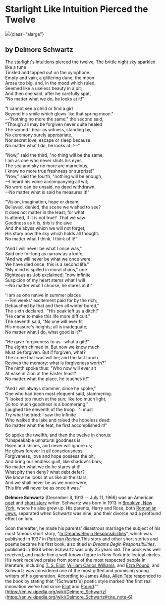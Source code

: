 # Starlight Like Intuition Pierced the Twelve

![](schwartz-starlight-img.png){class="alarge"}

## by Delmore Schwartz

The starlight\'s intuitions pierced the twelve,
The brittle night sky sparkled like a tune\
Tinkled and tapped out on the xylophone.\
Empty and vain, a glittering dune, the moon\
Arose too big, and, in the mood which ruled,\
Seemed like a useless beauty in a pit;\
And then one said, after he carefully spat,\
\"No matter what we do, he looks at it!\"

\"I cannot see a child or find a girl\
Beyond his smile which glows like that spring moon.\"\
\--\"Nothing no more the same,\" the second said,\
\"Though all may be forgiven never quite healed\
The wound I bear as witness, standing by,\
No ceremony surely appropriate,\
Nor secret love, escape or sleep because\
No matter what I do, he looks at it\--\"

\"Now,\" said the third, \"no thing will be the same;\
I am as one who never shuts his eyes,\
The sea and sky no more are marvelous,\
I know no more true freshness or surprise!\"\
\"Now,\" said the fourth, \"nothing will be enough,\
\--I heard his voice accompanying all wit;\
No word can be unsaid, no deed withdrawn,\
\--No matter what is said he measures it!\"

\"Vision, imagination, hope or dream,\
Believed, denied, the scene we wished to see?\
It does not matter in the least; for what\
Is altered, if it is not true?  That we saw\
Goodness as it is, *this* is the awe\
And the abyss which we will not forget,\
His story now the sky which holds all thought:\
No matter what I think, I think of it!\"

\"And I will never be what I once was,\"\
Said one for long as narrow as a knife,\
\"And we will never be what we once were;\
We have died once; this is a second life.\"\
\"My mind is spilled in moral chaos,\" one\
Righteous as Job exclaimed; \"now infinite\
Suspicion of my heart stems what I will\
\--No matter what I choose, he stares at it!\"

\'I am as one native in summer places\
\--Ten weeks\' excitement paid for by the rich;\
Debauched by that and then all winter bored,\"\
The sixth declared.  \"His peak left us a ditch!\"\
\"He came to make this life more difficult.\"\
The seventh said, \"No one will ever fit\
His measure\'s heights; all is inadequate;\
No matter what I do, what good is it?\"

\"He gave forgiveness to us\--what a gift!\"\
The eighth chimed in. But now we know much\
Must be forgiven. But if forgiven, what?\
The crime that was will be; and the last touch\
Revives the memory: what is forgiveness worth?\"\
The ninth spoke thus: \"Who now will ever sit\
At ease in Zion at the Easter feast?\
No matter what the place, he touches it!\"

\"And I will always stammer, since he spoke,\"\
One who had been most eloquent said, stammering.\
\"I looked too much at the sun; like too much light,\
So too much goodness is a boomerang,\"\
Laughed the eleventh of the troop.  \"I must\
Try what he tried: I saw the infinite\
Who walked the lake and raised the hopeless dead:\
No matter what the feat, he first accomplished it!\"

So spoke the twelfth, and then the twelve in chorus:\
\"Unspeakable unnatural goodness is\
Risen and shines, and never will ignore us;\
He glows forever in all consciousness;\
Forgiveness, love and hope possess the pit,\
And bring our endless guilt, like shadow\'s bars;\
No matter what we do he stares at it!\
What pity then deny? what debt defer?\
We know he looks at us like all the stars,\
And we shall never be as we once were,\
This life will never be as once it was.\"

**Delmore Schwartz** (December 8, 1913 -- July 11, 1966) was an American
[poet](https://en.wikipedia.org/wiki/Poet) and [short
story](https://en.wikipedia.org/wiki/Short_story) writer. Schwartz was
born in 1913 in [Brooklyn, New
York](https://en.wikipedia.org/wiki/Brooklyn,_New_York), where he also
grew up. His parents, Harry and Rose, both [Romanian
Jews](https://en.wikipedia.org/wiki/Romanian_Jews), separated when
Schwartz was nine, and their divorce had a profound effect on him.

Soon thereafter, he made his parents\' disastrous marriage the subject
of his most famous short story, \"[In Dreams Begin
Responsibilities](https://en.wikipedia.org/wiki/In_Dreams_Begin_Responsibilities)\",
which was published in 1937 in [*Partisan
Review*](https://en.wikipedia.org/wiki/Partisan_Review).This story and
other short stories and poems became his first book, also titled *In
Dreams Begin Responsibilities*, published in 1938 when Schwartz was only
25 years old. The book was well received, and made him a well-known
figure in New York intellectual circles. His work received praise from
some of the most respected people in literature, including [T. S.
Eliot](https://en.wikipedia.org/wiki/T._S._Eliot), [William Carlos
Williams](https://en.wikipedia.org/wiki/William_Carlos_Williams), and
[Ezra Pound](https://en.wikipedia.org/wiki/Ezra_Pound), and Schwartz was
considered one of the most gifted and promising young writers of his
generation. According to James Atlas, [Allen
Tate](https://en.wikipedia.org/wiki/Allen_Tate) responded to the book by
stating that \"\[Schwartz\'s\] poetic style marked \'the first real
innovation we\'ve had since
[Eliot](https://en.wikipedia.org/wiki/T.S._Eliot) and
[Pound](https://en.wikipedia.org/wiki/Ezra_Pound).\'\"
[https://en.wikipedia.org/wiki/Delmore_Schwartz](https://en.wikipedia.org/wiki/Delmore_Schwartz#cite_note-6)
